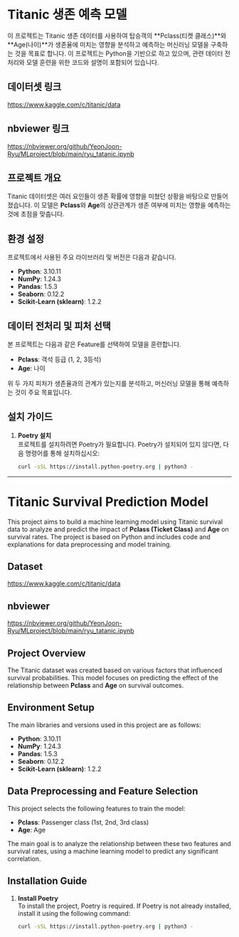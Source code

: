 # Titanic 생존 예측 모델

이 프로젝트는 Titanic 생존 데이터를 사용하여 탑승객의 **Pclass(티켓 클래스)**와 **Age(나이)**가 생존율에 미치는 영향을 분석하고 예측하는 머신러닝 모델을 구축하는 것을 목표로 합니다. 이 프로젝트는 Python을 기반으로 하고 있으며, 관련 데이터 전처리와 모델 훈련을 위한 코드와 설명이 포함되어 있습니다.

## 데이터셋 링크
https://www.kaggle.com/c/titanic/data

## nbviewer 링크
https://nbviewer.org/github/YeonJoon-Ryu/MLproject/blob/main/ryu_tatanic.ipynb

## 프로젝트 개요

Titanic 데이터셋은 여러 요인들이 생존 확률에 영향을 미쳤던 상황을 바탕으로 만들어졌습니다. 이 모델은 **Pclass**와 **Age**의 상관관계가 생존 여부에 미치는 영향을 예측하는 것에 초점을 맞춥니다.

## 환경 설정

프로젝트에서 사용된 주요 라이브러리 및 버전은 다음과 같습니다.

- **Python**: 3.10.11
- **NumPy**: 1.24.3
- **Pandas**: 1.5.3
- **Seaborn**: 0.12.2
- **Scikit-Learn (sklearn)**: 1.2.2

## 데이터 전처리 및 피처 선택

본 프로젝트는 다음과 같은 Feature를 선택하여 모델을 훈련합니다.

- **Pclass**: 객석 등급 (1, 2, 3등석)
- **Age**: 나이

위 두 가지 피처가 생존율과의 관계가 있는지를 분석하고, 머신러닝 모델을 통해 예측하는 것이 주요 목표입니다.

## 설치 가이드

1. **Poetry 설치**  
   프로젝트를 설치하려면 Poetry가 필요합니다. Poetry가 설치되어 있지 않다면, 다음 명령어를 통해 설치하십시오:

   ```bash
   curl -sSL https://install.python-poetry.org | python3 -

---

# Titanic Survival Prediction Model

This project aims to build a machine learning model using Titanic survival data to analyze and predict the impact of **Pclass (Ticket Class)** and **Age** on survival rates. The project is based on Python and includes code and explanations for data preprocessing and model training.

## Dataset
https://www.kaggle.com/c/titanic/data

## nbviewer
https://nbviewer.org/github/YeonJoon-Ryu/MLproject/blob/main/ryu_tatanic.ipynb

## Project Overview

The Titanic dataset was created based on various factors that influenced survival probabilities. This model focuses on predicting the effect of the relationship between **Pclass** and **Age** on survival outcomes.

## Environment Setup

The main libraries and versions used in this project are as follows:

- **Python**: 3.10.11
- **NumPy**: 1.24.3
- **Pandas**: 1.5.3
- **Seaborn**: 0.12.2
- **Scikit-Learn (sklearn)**: 1.2.2

## Data Preprocessing and Feature Selection

This project selects the following features to train the model:

- **Pclass**: Passenger class (1st, 2nd, 3rd class)
- **Age**: Age

The main goal is to analyze the relationship between these two features and survival rates, using a machine learning model to predict any significant correlation.

## Installation Guide

1. **Install Poetry**  
   To install the project, Poetry is required. If Poetry is not already installed, install it using the following command:

   ```bash
   curl -sSL https://install.python-poetry.org | python3 -
